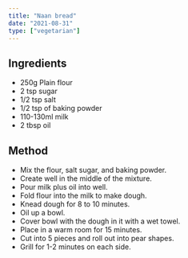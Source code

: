 ```yaml
---
title: "Naan bread"
date: "2021-08-31"
type: ["vegetarian"]
---
```


## Ingredients

- 250g Plain flour
- 2 tsp sugar
- 1/2 tsp salt
- 1/2 tsp of baking powder
- 110-130ml milk
- 2 tbsp oil

## Method

- Mix the flour, salt sugar, and baking powder.
- Create well in the middle of the mixture.
- Pour milk plus oil into well.
- Fold flour into the milk to make dough.
- Knead dough for 8 to 10 minutes.
- Oil up a bowl.
- Cover bowl with the dough in it with a wet towel.
- Place in a warm room for 15 minutes.
- Cut into 5 pieces and roll out into pear shapes.
- Grill for 1-2 minutes on each side.
